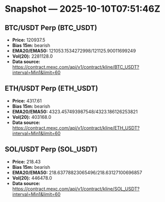 # Snapshot — 2025-10-10T07:51:46Z

## BTC/USDT Perp (BTC_USDT)
- **Price:** 120937.5
- **Bias 15m:** bearish
- **EMA20/EMA50:** 121053.1534272998/121125.90011699249
- **Vol(20):** 2281128.0
- **Data source:** https://contract.mexc.com/api/v1/contract/kline/BTC_USDT?interval=Min1&limit=60

## ETH/USDT Perp (ETH_USDT)
- **Price:** 4317.61
- **Bias 15m:** bearish
- **EMA20/EMA50:** 4323.457493987548/4323.186126253821
- **Vol(20):** 403168.0
- **Data source:** https://contract.mexc.com/api/v1/contract/kline/ETH_USDT?interval=Min1&limit=60

## SOL/USDT Perp (SOL_USDT)
- **Price:** 218.43
- **Bias 15m:** bearish
- **EMA20/EMA50:** 218.63778823065496/218.63127100696857
- **Vol(20):** 446478.0
- **Data source:** https://contract.mexc.com/api/v1/contract/kline/SOL_USDT?interval=Min1&limit=60
